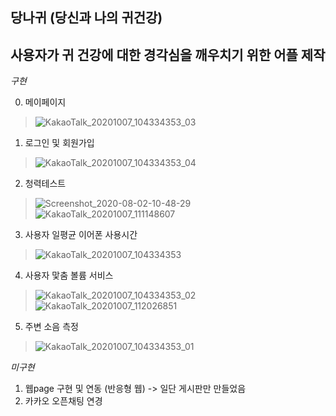 
## 당나귀 (당신과 나의 귀건강)
## 사용자가 귀 건강에 대한 경각심을 깨우치기 위한 어플 제작
*구현*
  
  0. 메이페이지
  > ![KakaoTalk_20201007_104334353_03](https://user-images.githubusercontent.com/60220562/97706215-a5c08000-1af8-11eb-9f2d-aa23fef2f0f8.jpg)

  1. 로그인 및 회원가입
  > ![KakaoTalk_20201007_104334353_04](https://user-images.githubusercontent.com/60220562/97705864-14510e00-1af8-11eb-95c2-85530ac31d13.jpg)

  2. 청력테스트
  >![Screenshot_2020-08-02-10-48-29](https://user-images.githubusercontent.com/60220562/87239456-4d327d80-c44a-11ea-97f2-f79733df3233.png)
  >![KakaoTalk_20201007_111148607](https://user-images.githubusercontent.com/60220562/97706236-b244d880-1af8-11eb-937c-6d42d6e60727.jpg)

  3. 사용자 일평균 이어폰 사용시간
  >![KakaoTalk_20201007_104334353](https://user-images.githubusercontent.com/60220562/97705903-26cb4780-1af8-11eb-82a7-2e2dc015bf03.jpg)

  4. 사용자 맟춤 볼륨 서비스
  > ![KakaoTalk_20201007_104334353_02](https://user-images.githubusercontent.com/60220562/97706081-6abe4c80-1af8-11eb-833c-c544ec9187bd.jpg)
  > ![KakaoTalk_20201007_112026851](https://user-images.githubusercontent.com/60220562/97705972-3e0a3500-1af8-11eb-83b6-2ab48639eb31.jpg)

  5. 주변 소음 측정
  > ![KakaoTalk_20201007_104334353_01](https://user-images.githubusercontent.com/60220562/97706167-90e3ec80-1af8-11eb-8fb2-56510bc0910d.jpg)
  


*미구현*
  1. 웹page 구현 및 연동 (반응형 웹) -> 일단 게시판만 만들었음
  5. 카카오 오픈채팅 연경
